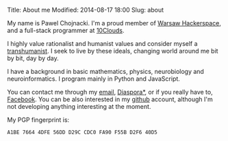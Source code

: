 Title: About me
Modified: 2014-08-17 18:00
Slug: about

My name is Pawel Chojnacki. I'm a proud member of [Warsaw Hackerspace], and a full-stack programmer at [10Clouds]. 

I highly value rationalist and humanist values and consider myself a [transhumanist]. I seek to live by these ideals, changing world around me bit by bit, day by day.

I have a background in basic mathematics, physics, neurobiology and neuroinformatics. I program mainly in Python and JavaScript.

You can contact me through my [email], [Diaspora*], or if you really have to, [Facebook]. You can be also interested in my [github] account, although I'm not developing anything interesting at the moment.

My PGP fingerprint is:

    A1BE 7664 4DFE 56DD D29C CDC0 FA90 F55B D2F6 40D5

[Warsaw Hackerspace]: https://hackerspace.pl/
[10Clouds]: http://www.10clouds.com/
[transhumanist]: http://rationalwiki.org/wiki/Transhumanism
[email]: mailto:alxd(AT)alxd.org
[Diaspora*]: https://joindiaspora.com/people/9c96cec4917029e3
[Facebook]: https://www.facebook.com/chojnackipawel91
[github]: https://github.com/pawelchojnacki

